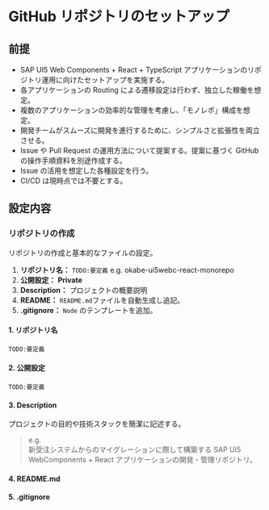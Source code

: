 # GitHub リポジトリのセットアップ

## 前提

- SAP UI5 Web Components + React + TypeScript アプリケーションのリポジトリ運用に向けたセットアップを実施する。
- 各アプリケーションの Routing による遷移設定は行わず、独立した稼働を想定。
- 複数のアプリケーションの効率的な管理を考慮し、「モノレポ」構成を想定。
- 開発チームがスムーズに開発を進行するために、シンプルさと拡張性を両立させる。
- Issue や Pull Request の運用方法について提案する。提案に基づく GitHub の操作手順資料を別途作成する。
- Issue の活用を想定した各種設定を行う。
- CI/CD は現時点では不要とする。

## 設定内容

### リポジトリの作成

リポジトリの作成と基本的なファイルの設定。

1. **リポジトリ名：** `TODO:要定義` e.g. okabe-ui5webc-react-monorepo
2. **公開設定：** **Private**
3. **Description：** プロジェクトの概要説明
4. **README：** `README.md`ファイルを自動生成し追記。
5. **.gitignore：** `Node` のテンプレートを追加。

#### 1. リポジトリ名

`TODO:要定義`

#### 2. 公開設定

`TODO:要定義`

#### 3. Description

プロジェクトの目的や技術スタックを簡潔に記述する。  

> e.g.  
> 新受注システムからのマイグレーションに際して構築する SAP UI5 WebComponents + React アプリケーションの開発・管理リポジトリ。

#### 4. README.md

#### 5. .gitignore